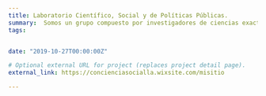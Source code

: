```yaml
---
title: Laboratorio Científico, Social y de Políticas Públicas.
summary:  Somos un grupo compuesto por investigadores de ciencias exactas y humanistas. Nuestra misión es realizar proyectos que tengan un impacto en nuestra sociedad desde un enfoque multidisiplinario.
tags:


date: "2019-10-27T00:00:00Z"

# Optional external URL for project (replaces project detail page).
external_link: https://concienciasocialla.wixsite.com/misitio

---
```

